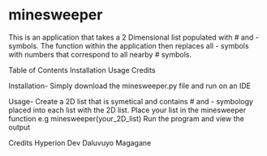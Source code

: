# minesweeper
This is an application that takes a 2 Dimensional list populated with # and - symbols.
The function within the application then replaces all - symbols with numbers that correspond to all nearby # symbols.

Table of Contents
Installation
Usage
Credits

Installation-
Simply download the minesweeper.py file and run on an IDE

Usage-
Create a 2D list that is symetical and contains # and - symbology placed into each list with the 2D list.
Place your list in the minesweeper function e.g minesweeper(your_2D_list)
Run the program and view the output

Credits
Hyperion Dev
Daluvuyo Magagane

